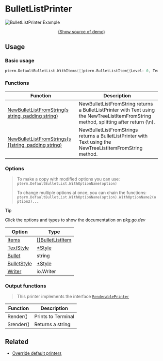 # BulletListPrinter

<!--
Replace all of the following strings with the current printer.
        bulletlist BulletList BulletListPrinter DefaultBulletList
-->

![BulletListPrinter Example](https://raw.githubusercontent.com/x0f5c3/pterm/master/_examples/bulletlist/animation.svg)

<p align="center"><a href="https://github.com/x0f5c3/pterm/blob/master/_examples/bulletlist/main.go" target="_blank">(Show source of demo)</a></p>

## Usage

### Basic usage

```go
pterm.DefaultBulletList.WithItems([]pterm.BulletListItem{{Level: 0, Text: "Level 0"}}).Render()
```

### Functions

| Function                                                                                                                                   | Description                                                                                                                            |
| ------------------------------------------------------------------------------------------------------------------------------------------ | -------------------------------------------------------------------------------------------------------------------------------------- |
| [NewBulletListFromString(s string, padding string)](https://pkg.go.dev/github.com/x0f5c3/pterm#TemplatePrinter.NewBulletListFromString)     | NewBulletListFromString returns a BulletListPrinter with Text using the NewTreeListItemFromString method, splitting after return (\n). |
| [NewBulletListFromStrings(s []string, padding string)](https://pkg.go.dev/github.com/x0f5c3/pterm#TemplatePrinter.NewBulletListFromStrings) | NewBulletListFromStrings returns a BulletListPrinter with Text using the NewTreeListItemFromString method.                             |

### Options

> To make a copy with modified options you can use:
> `pterm.DefaultBulletList.WithOptionName(option)`
>
> To change multiple options at once, you can chain the functions:
> `pterm.DefaultBulletList.WithOptionName(option).WithOptionName2(option2)...`

> [!TIP]
> Click the options and types to show the documentation on _pkg.go.dev_

| Option                                                                                     | Type                                                                         |
| ------------------------------------------------------------------------------------------ | ---------------------------------------------------------------------------- |
| [Items](https://pkg.go.dev/github.com/x0f5c3/pterm#BulletListPrinter.WithItems)             | [[]BulletListItem](https://pkg.go.dev/github.com/x0f5c3/pterm#BulletListItem) |
| [TextStyle](https://pkg.go.dev/github.com/x0f5c3/pterm#BulletListPrinter.WithTextStyle)     | [\*Style](https://pkg.go.dev/github.com/x0f5c3/pterm#Style)                   |
| [Bullet](https://pkg.go.dev/github.com/x0f5c3/pterm#BulletListPrinter.WithBullet)           | string                                                                       |
| [BulletStyle](https://pkg.go.dev/github.com/x0f5c3/pterm#BulletListPrinter.WithBulletStyle) | [\*Style](https://pkg.go.dev/github.com/x0f5c3/pterm#Style)                   |
| [Writer](https://pkg.go.dev/github.com/x0f5c3/pterm#BulletListPrinter.WithWriter)           | io.Writer                                                                    |

### Output functions

<!-- Remove comment of the correct interface -->

<!--
> This printer implements the interface [`TextPrinter`](https://github.com/x0f5c3/pterm/blob/master/interface_text_printer.go)

|Function|Description|
|------|---------|
|Sprint(a ...interface{})|Returns a string|
|Sprintln(a ...interface{})|Returns a string with a new line at the end|
|Sprintf(format string, a ...interface{})|Returns a string, formatted according to a format specifier|
|Print(a ...interface{})|Prints to the terminal|
|Println(a ...interface{})|Prints to the terminal with a new line at the end|
|Printf(format string, a ...interface{})|Prints to the terminal, formatted according to a format specifier|
-->

> This printer implements the interface [`RenderablePrinter`](https://github.com/x0f5c3/pterm/blob/master/interface_renderable_printer.go)

| Function  | Description        |
| --------- | ------------------ |
| Render()  | Prints to Terminal |
| Srender() | Returns a string   |

<!--
> This printer implements the interface [`LivePrinter`](https://github.com/x0f5c3/pterm/blob/master/interface_live_printer.go)

|Function|Description|
|------|---------|
|Start()|Returns itself and possible errors|
|Stop()|Returns itself and possible errors|
|GenericStart()|Returns the started LivePrinter and possible errors|
|GenericStop()|Returns the stopped LivePrinter and possible errors|

> [!NOTE]
> The generic start and stop methods are only used to implement the printer into the interface.
> Use the normal `Start()` and `Stop()` methods if possible.
-->

## Related

- [Override default printers](docs/customizing/override-default-printer.md)
